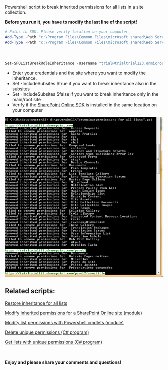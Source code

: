 Powershell script to break inherited permissions for all lists in a site collection.

**Before you run it, you have to modify the last line of the script!**

```PowerShell
# Paths to SDK. Please verify location on your computer. 
Add-Type -Path "c:\Program Files\Common Files\microsoft shared\Web Server Extensions\15\ISAPI\Microsoft.SharePoint.Client.dll"  
Add-Type -Path "c:\Program Files\Common Files\microsoft shared\Web Server Extensions\15\ISAPI\Microsoft.SharePoint.Client.Runtime.dll"  
 
 
 
Set-SPOListBreakRoleInheritance -Username "trial@trialtrial123.onmicrosoft.com" -Url "https://trialtrial123.sharepoint.com" -AdminPassword "Pass" -IncludeSubsites $false 
 ```

+ Enter your credentials and the site where you want to modify the inheritance.
+ Set -IncludeSubsites $true  if you want to break inheritance also in the subsites 
+ Set -IncludeSubsites $false if you want to break inheritance only in the main/root site  
+ Verify if the [SharePoint Online SDK](https://www.microsoft.com/en-us/download/details.aspx?id=42038) is installed in the same location on your computer
 
<img src="../Break inheritance for all SPO lists in a site/uniquepermS.png">

## **Related scripts:**

[Restore inheritance for all lists](https://gallery.technet.microsoft.com/scriptcenter/Delete-Unique-Permissions-91be8246)

[Modify inherited permissions for a SharePoint Online site (module)](https://gallery.technet.microsoft.com/scriptcenter/Modify-Web-Inherited-125aaa54)

[Modify list permissions with Powershell cmdlets (module)](https://gallery.technet.microsoft.com/scriptcenter/Powershell-Module-for-b88bc2d9)

[Delete unique permissions (C# program)](https://gallery.technet.microsoft.com/scriptcenter/ResetRoleInhertienace-04f5c544)

[Get lists with unique permissions (C# program)](https://gallery.technet.microsoft.com/scriptcenter/Get-Lists-with-Unique-90c4321b)

 <br/><br/>
<b>Enjoy and please share your comments and questions!</b>
